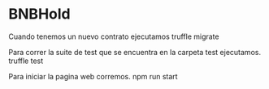 # BNBHold
Cuando tenemos un nuevo contrato ejecutamos
    truffle migrate

Para correr la suite de test que se encuentra en la carpeta test ejecutamos.
    truffle test

Para iniciar la pagina web corremos.
    npm run start
